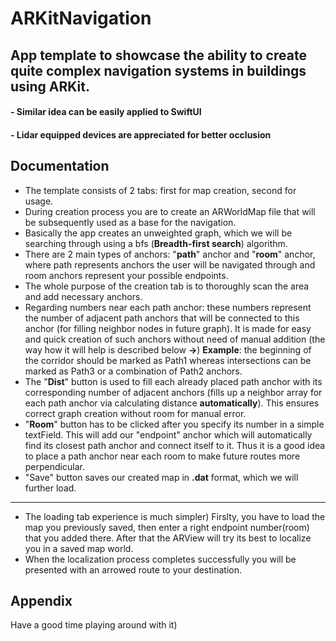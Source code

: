 
# ARKitNavigation
## App template to showcase the ability to create quite complex navigation systems in buildings using ARKit.

#### - Similar idea can be easily applied to SwiftUI
#### - Lidar equipped devices are appreciated for better occlusion



## Documentation
- The template consists of 2 tabs: first for map creation, second for usage.
- During creation process you are to create an ARWorldMap file that will be subsequently used as a base for the navigation.
- Basically the app creates an unweighted graph, which we will be searching through using a bfs (**Breadth-first search**) algorithm.
- There are 2 main types of anchors: "**path**" anchor and "**room**" anchor, where path represents anchors the user will be navigated through and room anchors represent your possible endpoints.
- The whole purpose of the creation tab is to thoroughly scan the area and add necessary anchors. 
- Regarding numbers near each path anchor: these numbers represent the number of adjacent path anchors that will be connected to this anchor (for filling neighbor nodes in future graph). It is made for easy and quick creation of such anchors without need of manual addition (the way how it will help is described below **->**)
**Example**: the beginning of the corridor should be marked as Path1 whereas intersections can be marked as Path3 or a combination of Path2 anchors.
- The "**Dist**" button is used to fill each already placed path anchor with its corresponding number of adjacent anchors (fills up a neighbor array for each path anchor via calculating distance **automatically**). This ensures correct graph creation without room for manual error.
- "**Room**" button has to be clicked after you specify its number in a simple textField. This will add our "endpoint" anchor which will automatically find its closest path anchor and connect itself to it. Thus it is a good idea to place a path anchor near each room to make future routes more perpendicular.
- "Save" button saves our created map in **.dat** format, which we will further load.
---
- The loading tab experience is much simpler) Firslty, you have to load the map you previously saved, then enter a right endpoint number(room) that you added there. After that the ARView will try its best to localize you in a saved map world.
- When the localization process completes successfully you will be presented with an arrowed route to your destination.

## Appendix

Have a good time playing around with it)

